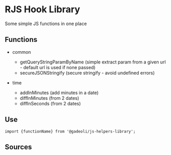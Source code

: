 # RJS Hook Library

Some simple JS functions in one place

## Functions

- common
  - getQueryStringParamByName (simple extract param from a given url - default url is used if none passed)  
  - secureJSONStringify (secure stringify - avoid undefined errors)  

- time
  - addInMinutes  (add minutes in a date)  
  - diffInMinutes (from 2 dates)  
  - diffInSeconds (from 2 dates)  


## Use

```
import {functionName} from '@gadeoli/js-helpers-library';
```

## Sources
